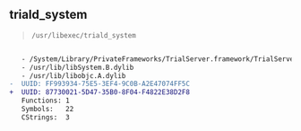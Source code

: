 ## triald_system

> `/usr/libexec/triald_system`

```diff

   - /System/Library/PrivateFrameworks/TrialServer.framework/TrialServer
   - /usr/lib/libSystem.B.dylib
   - /usr/lib/libobjc.A.dylib
-  UUID: FF993934-75E5-3EF4-9C0B-A2E47074FF5C
+  UUID: 87730021-5D47-35B0-8F04-F4822E38D2F8
   Functions: 1
   Symbols:   22
   CStrings:  3

```
